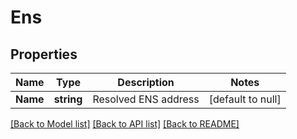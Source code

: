 # Ens

## Properties
Name | Type | Description | Notes
------------ | ------------- | ------------- | -------------
**Name** | **string** | Resolved ENS address | [default to null]

[[Back to Model list]](../README.md#documentation-for-models) [[Back to API list]](../README.md#documentation-for-api-endpoints) [[Back to README]](../README.md)

